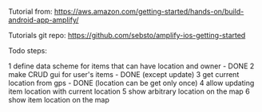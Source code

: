 Tutorial from:
https://aws.amazon.com/getting-started/hands-on/build-android-app-amplify/

Tutorials git repo:
https://github.com/sebsto/amplify-ios-getting-started

Todo steps:

1 define data scheme for items that can have location and owner - DONE
2 make CRUD gui for user's items - DONE (except update)
3 get current location from gps - DONE (location can be get only once)
4 allow updating item location with current location
5 show arbitrary location on the map
6 show item location on the map